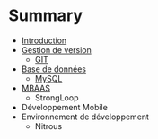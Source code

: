 # Summary

* [Introduction](README.md)
* [Gestion de version](version-control/README.md)
   * [GIT](version-control/git.md)
* [Base de données](db/README.md)
   * [MySQL](db/mysql.md)
* [MBAAS](mbaas/README.md)
   * StrongLoop
* Développement Mobile
* Environnement de développement
   * Nitrous

